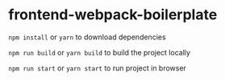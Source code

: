 # frontend-webpack-boilerplate

`npm install` or `yarn` to download dependencies

`npm run build` or `yarn build` to build the project locally

`npm run start` or `yarn start` to run project in browser